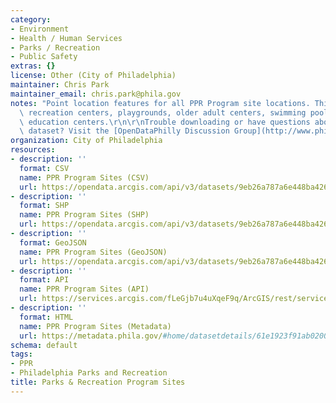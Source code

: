```yaml
---
category:
- Environment
- Health / Human Services
- Parks / Recreation
- Public Safety
extras: {}
license: Other (City of Philadelphia)
maintainer: Chris Park
maintainer_email: chris.park@phila.gov
notes: "Point location features for all PPR Program site locations. This dataset includes\
  \ recreation centers, playgrounds, older adult centers, swimming pools, and environmental\
  \ education centers.\r\n\r\nTrouble downloading or have questions about this City\
  \ dataset? Visit the [OpenDataPhilly Discussion Group](http://www.phila.gov/data/discuss/)"
organization: City of Philadelphia
resources:
- description: ''
  format: CSV
  name: PPR Program Sites (CSV)
  url: https://opendata.arcgis.com/api/v3/datasets/9eb26a787a6e448ba426eea7f9f0d93a_0/downloads/data?format=csv&spatialRefId=4326
- description: ''
  format: SHP
  name: PPR Program Sites (SHP)
  url: https://opendata.arcgis.com/api/v3/datasets/9eb26a787a6e448ba426eea7f9f0d93a_0/downloads/data?format=shp&spatialRefId=4326
- description: ''
  format: GeoJSON
  name: PPR Program Sites (GeoJSON)
  url: https://opendata.arcgis.com/api/v3/datasets/9eb26a787a6e448ba426eea7f9f0d93a_0/downloads/data?format=geojson&spatialRefId=4326
- description: ''
  format: API
  name: PPR Program Sites (API)
  url: https://services.arcgis.com/fLeGjb7u4uXqeF9q/ArcGIS/rest/services/PPR_Program_Sites/FeatureServer/0/query?where=1%3D1
- description: ''
  format: HTML
  name: PPR Program Sites (Metadata)
  url: https://metadata.phila.gov/#home/datasetdetails/61e1923f91ab020021d65679/representationdetails/61e1924091ab020021d6567d/
schema: default
tags:
- PPR
- Philadelphia Parks and Recreation
title: Parks & Recreation Program Sites
---
```

